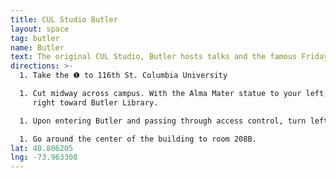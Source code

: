 ```yaml
---
title: CUL Studio Butler
layout: space
tag: butler
name: Butler
text: The original CUL Studio, Butler hosts talks and the famous Friday Open Lab.
directions: >-
  1. Take the ❶ to 116th St. Columbia University

  1. Cut midway across campus. With the Alma Mater statue to your left, turn
     right toward Butler Library.

  1. Upon entering Butler and passing through access control, turn left.

  1. Go around the center of the building to room 208B.
lat: 40.806205
lng: -73.963308
---
```

